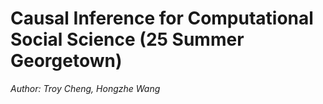 # **Causal Inference for Computational Social Science** (25 Summer Georgetown)

*Author: Troy Cheng, Hongzhe Wang*
